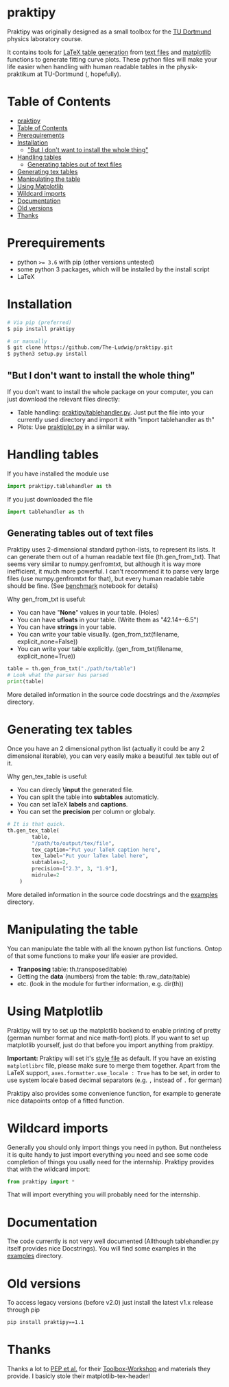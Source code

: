 
# praktipy

Praktipy was originally designed as a small toolbox for the [TU Dortmund](https://www.tu-dortmund.de/) physics laboratory course.

It contains tools for [LaTeX table generation](#handling-tables) from [text files](https://github.com/The-Ludwig/praktipy/blob/master/examples/example_table_visual.txt)
and [matplotlib](https://matplotlib.org/) functions to generate fitting curve plots.
These python files will make your life easier when handling with human readable
tables in the physik-praktikum at TU-Dortmund (, hopefully).

# Table of Contents

- [praktipy](#praktipy)
- [Table of Contents](#table-of-contents)
- [Prerequirements](#prerequirements)
- [Installation](#installation)
  - ["But I don't want to install the whole thing"](#%22but-i-dont-want-to-install-the-whole-thing%22)
- [Handling tables](#handling-tables)
  - [Generating tables out of text files](#generating-tables-out-of-text-files)
- [Generating tex tables](#generating-tex-tables)
- [Manipulating the table](#manipulating-the-table)
- [Using Matplotlib](#using-matplotlib)
- [Wildcard imports](#wildcard-imports)
- [Documentation](#documentation)
- [Old versions](#old-versions)
- [Thanks](#thanks)

# Prerequirements

- python `>= 3.6` with pip (other versions untested)
- some python 3 packages, which will be installed by the install script
- LaTeX

# Installation

```bash
# Via pip (preferred)
$ pip install praktipy

# or manually
$ git clone https://github.com/The-Ludwig/praktipy.git
$ python3 setup.py install
```

## "But I don't want to install the whole thing"

If you don't want to install the whole package on your computer, you can just download the relevant files directly:

- Table handling:
   [praktipy/tablehandler.py](https://github.com/The-Ludwig/praktipy/blob/master/praktipy/tablehandler.py). Just put the file into your currently used directory and import it with "import tablehandler as th"
- Plots: Use [praktiplot.py](https://github.com/The-Ludwig/praktipy/blob/master/praktipy/praktiplot.py) in a similar way.

# Handling tables

If you have installed the module use

```python
import praktipy.tablehandler as th
```

If you just downloaded the file

```python
import tablehandler as th
```

## Generating tables out of text files

Praktipy uses 2-dimensional standard python-lists, to represent its lists.
It can generate them out of a human readable text file (th.gen_from_txt). That seems very similar to numpy.genfromtxt, but although it is way more inefficient, it much more powerful.
I can't recommend it to parse very large files (use numpy.genfromtxt for that), but every human readable table should be fine. (See [benchmark](https://github.com/The-Ludwig/praktipy/blob/master/examples/benchmark.ipynb) notebook for details)

Why gen_from_txt is useful:

- You can have "**None**" values in your table. (Holes)
- You can have **ufloats** in your table. (Write them as "42.14+-6.5")
- You can have **strings** in your table.
- You can write your table visually.  (gen_from_txt(filename, explicit_none=False))
- You can write your table explicitly.  (gen_from_txt(filename, explicit_none=True))

```python
table = th.gen_from_txt("./path/to/table")
# Look what the parser has parsed
print(table)
```

More detailed information in the source code docstrings and the */examples* directory.

# Generating tex tables

Once you have an 2 dimensional python list (actually it could be any 2 dimensional iterable), you can very easily make a beautiful .tex table out of it.

Why gen_tex_table is useful:

- You can direcly **\input** the generated file.
- You can split the table into **subtables** automaticly.
- You can set laTeX **labels** and **captions**.
- You can set the **precision** per column or globaly.

```python
# It is that quick.
th.gen_tex_table(
        table,
        "/path/to/output/tex/file",
        tex_caption="Put your laTeX caption here",
        tex_label="Put your laTex label here",
        subtables=2,
        precision=["2.3", 3, "1.9"],
        midrule=2
    )
```

More detailed information in the source code docstrings and the [examples](https://github.com/The-Ludwig/praktipy/blob/master/examples/) directory.

# Manipulating the table

You can manipulate the table with all the known python list functions. Ontop of that some functions to make your life easier are provided.

- **Tranposing** table: th.transposed(table)
- Getting the **data** (numbers) from the table: th.raw_data(table)
- etc. (look in the module for further information, e.g. dir(th))

# Using Matplotlib

Praktipy will try to set up the matplotlib backend to enable printing of pretty (german number format and nice math-font) plots. If you want to set up matplotlib yourself, just do that before you import anything from praktipy.

**Important:** Praktipy will set it's [style file](https://github.com/The-Ludwig/praktipy/blob/master/praktipy/praktipy.mplstyle) as default. If you have an existing `matplotlibrc` file, please make sure to merge them together. Apart from the LaTeX support, `axes.formatter.use_locale : True` has to be set, in order to use system locale based decimal separators (e.g. `,` instead of `.` for german)

Praktipy also provides some convenience function,
for example to generate nice datapoints ontop of a fitted function.

# Wildcard imports

Generally you should only import things you need in python. But nontheless it is quite handy to just import everything you need and see some code completion of things you usally need for the internship.
Praktipy provides that with the wildcard import:

```python
from praktipy import *
```

That will import everything you will probably need for the internship.

# Documentation

The code currently is not very well documented (Allthough tablehandler.py itself provides nice Docstrings).
You will find some examples in the [examples](https://github.com/The-Ludwig/praktipy/blob/master/examples/) directory.

# Old versions

To access legacy versions (before v2.0) just install the latest v1.x release through pip

```bash
pip install praktipy==1.1
```

# Thanks

Thanks a lot to [PEP et al.](https://pep-dortmund.org/) for their [Toolbox-Workshop](https://toolbox.pep-dortmund.org/notes.html) and materials they provide. I basicly stole their matplotlib-tex-header!
